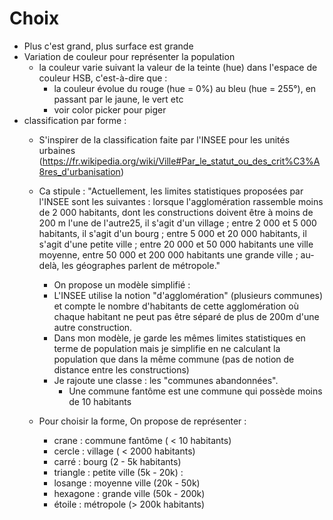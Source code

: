 # Choix 

- Plus c'est grand, plus surface est grande
- Variation de couleur pour représenter la population
	- la couleur varie suivant la valeur de la teinte (hue) dans l'espace de couleur HSB, c'est-à-dire que :
		- la couleur évolue du rouge (hue = 0%) au bleu (hue = 255°), en passant par le jaune, le vert etc
		- voir color picker pour piger
- classification par forme  :
	- S'inspirer de la classification faite par l'INSEE pour les unités urbaines (https://fr.wikipedia.org/wiki/Ville#Par_le_statut_ou_des_crit%C3%A8res_d'urbanisation)
	- Ca stipule :
	"Actuellement, les limites statistiques proposées par l'INSEE sont les suivantes : lorsque l'agglomération rassemble moins de 2 000 habitants, dont les constructions doivent être à moins de 200 m l'une de l'autre25, il s'agit d'un village ; entre 2 000 et 5 000 habitants, il s'agit d'un bourg ; entre 5 000 et 20 000 habitants, il s'agit d'une petite ville ; entre 20 000 et 50 000 habitants une ville moyenne, entre 50 000 et 200 000 habitants une grande ville ; au-delà, les géographes parlent de métropole."
		- On propose un modèle simplifié :
		- L'INSEE utilise la notion "d'agglomération" (plusieurs communes) et compte le nombre d'habitants de cette agglomération où chaque habitant ne peut pas être séparé de plus de 200m d'une autre construction.
		- Dans mon modèle, je garde les mêmes limites statistiques en terme de population mais je simplifie en ne calculant la population que dans la même commune (pas de notion de distance entre les constructions)
		- Je rajoute une classe : les "communes abandonnées".
			- Une commune fantôme est une commune qui possède moins de 10 habitants

	- Pour choisir la forme, On propose de représenter :
		- crane : commune fantôme ( < 10 habitants)
		- cercle : village ( < 2000 habitants)
		- carré : bourg (2 - 5k habitants)
		- triangle : petite ville (5k - 20k) : 
		- losange : moyenne ville (20k - 50k)
		- hexagone : grande ville (50k - 200k)
		- étoile : métropole (> 200k habitants)